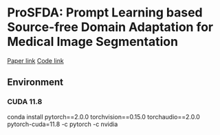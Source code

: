 # ProSFDA: Prompt Learning based Source-free Domain Adaptation for Medical Image Segmentation
[Paper link](https://arxiv.org/abs/2211.11514)
[Code link](https://github.com/ShishuaiHu/ProSFDA)

## Environment

### CUDA 11.8
conda install pytorch==2.0.0 torchvision==0.15.0 torchaudio==2.0.0 pytorch-cuda=11.8 -c pytorch -c nvidia
